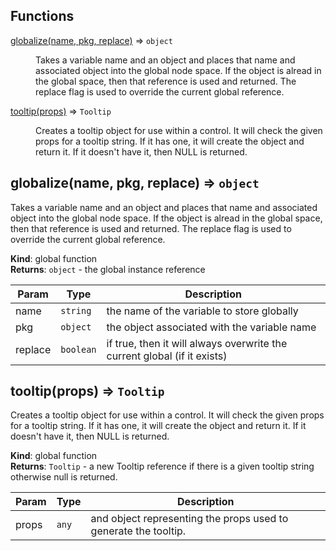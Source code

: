 ## Functions

<dl>
<dt><a href="#globalize">globalize(name, pkg, replace)</a> ⇒ <code>object</code></dt>
<dd><p>Takes a variable name and an object and places that name and associated
object into the global node space.  If the object is alread in the
global space, then that reference is used and returned.  The replace
flag is used to override the current global reference.</p>
</dd>
<dt><a href="#tooltip">tooltip(props)</a> ⇒ <code>Tooltip</code></dt>
<dd><p>Creates a tooltip object for use within a control.  It will check the given
props for a tooltip string.  If it has one, it will create the object and
return it.  If it doesn&#39;t have it, then NULL is returned.</p>
</dd>
</dl>

<a name="globalize"></a>

## globalize(name, pkg, replace) ⇒ <code>object</code>
Takes a variable name and an object and places that name and associatedobject into the global node space.  If the object is alread in theglobal space, then that reference is used and returned.  The replaceflag is used to override the current global reference.

**Kind**: global function  
**Returns**: <code>object</code> - the global instance reference  

| Param | Type | Description |
| --- | --- | --- |
| name | <code>string</code> | the name of the variable to store globally |
| pkg | <code>object</code> | the object associated with the variable name |
| replace | <code>boolean</code> | if true, then it will always overwrite the current global (if it exists) |

<a name="tooltip"></a>

## tooltip(props) ⇒ <code>Tooltip</code>
Creates a tooltip object for use within a control.  It will check the givenprops for a tooltip string.  If it has one, it will create the object andreturn it.  If it doesn't have it, then NULL is returned.

**Kind**: global function  
**Returns**: <code>Tooltip</code> - a new Tooltip reference if there is a given tooltip stringotherwise null is returned.  

| Param | Type | Description |
| --- | --- | --- |
| props | <code>any</code> | and object representing the props used to generate the tooltip. |

